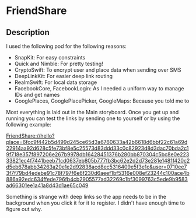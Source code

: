 # FriendShare

## Description

I used the following pod for the following reasons:

- SnapKit: For easy constraints
- Quick and Nimble: For pretty testing!
- CryptoSwift: To encrypt user and place data when sending over SMS
- DeepLinkKit: For easier deep link routing
- RealmSwift: For local data storage
- FacebookCore, FacebookLogin: As I needed a uniform way to manage IDs and get names
- GooglePlaces, GooglePlacePicker, GoogleMaps: Because you told me to

Most everything is laid out in the Main storyboard. Once you get up and running you can test the links by sending one to yourself or by using the following example:

<a href="FriendShare://hello?place=6fcc9f442b5d499d245ce65d3a6760633a42b6618d6bbf22c61a69d22914aa92d628c5fe73bf8e5c25573d83ddd33c0c82923d8d3dac70bda2c19f718e357f897206e267b9978db16428451376b280bb870304c5bc8e0e22333821ec4f7441beeb71cd0637eb805b777fb3bc62e2d2d73e281e1481f420c2d5eb678abb34263a20e1e2d92838acd8ec5316409e5f3e1c&user=0710ee73f7f79bd4edebe91c78f797f6e6f230d6aeef1bf5316e008ef23244c100ace4b886a92edc634ffede796fb4cb2905577ad32269c1bf3099763c5ede9b9583ad66301ee1a41a8d43d1ae65c049">FriendShare://hello?place=6fcc9f442b5d499d245ce65d3a6760633a42b6618d6bbf22c61a69d22914aa92d628c5fe73bf8e5c25573d83ddd33c0c82923d8d3dac70bda2c19f718e357f897206e267b9978db16428451376b280bb870304c5bc8e0e22333821ec4f7441beeb71cd0637eb805b777fb3bc62e2d2d73e281e1481f420c2d5eb678abb34263a20e1e2d92838acd8ec5316409e5f3e1c&user=0710ee73f7f79bd4edebe91c78f797f6e6f230d6aeef1bf5316e008ef23244c100ace4b886a92edc634ffede796fb4cb2905577ad32269c1bf3099763c5ede9b9583ad66301ee1a41a8d43d1ae65c049</a>

Something is strange with deep links so the app needs to be in the background when you click it for it to register. I didn't have enough time to figure out why.



